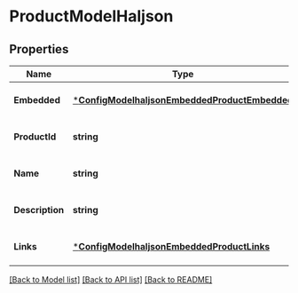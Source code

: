 # ProductModelHaljson

## Properties
Name | Type | Description | Notes
------------ | ------------- | ------------- | -------------
**Embedded** | [***ConfigModelhaljsonEmbeddedProductEmbedded**](ConfigModelhaljson__embedded_product__embedded.md) |  | [optional] [default to null]
**ProductId** | **string** |  | [optional] [default to null]
**Name** | **string** |  | [optional] [default to null]
**Description** | **string** |  | [optional] [default to null]
**Links** | [***ConfigModelhaljsonEmbeddedProductLinks**](ConfigModelhaljson__embedded_product__links.md) |  | [optional] [default to null]

[[Back to Model list]](../README.md#documentation-for-models) [[Back to API list]](../README.md#documentation-for-api-endpoints) [[Back to README]](../README.md)


